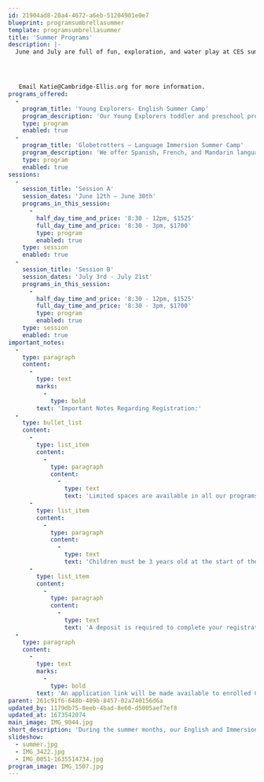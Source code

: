 ```yaml
---
id: 21904ad8-20a4-4672-a6eb-51204901e0e7
blueprint: programsumbrellasummer
template: programsumbrellasummer
title: 'Summer Programs'
description: |-
  June and July are full of fun, exploration, and water play at CES summer camp! We offer 8:30-12:00pm, 8:30-3:00pm, or 8:30-6pm programming for Toddlers and Preschoolers alike. Toddler-age classrooms are available for children 1.9 years and older. Language Immersion classrooms in French, Mandarin, and Spanish are available for children over the age of 3 years.




   Email Katie@Cambridge-Ellis.org for more information.
programs_offered:
  -
    program_title: 'Young Explorers- English Summer Camp'
    program_description: 'Our Young Explorers toddler and preschool programs both explore a variety of topics including arts, music and movement, nature, and science. They include CES traditions such as weekly cooking projects and lots of outdoor play.'
    type: program
    enabled: true
  -
    program_title: 'Globetrotters – Language Immersion Summer Camp'
    program_description: 'We offer Spanish, French, and Mandarin language programs for children who are completely new to foreign languages, fluent, or anywhere in between.'
    type: program
    enabled: true
sessions:
  -
    session_title: 'Session A'
    session_dates: 'June 12th – June 30th'
    programs_in_this_session:
      -
        half_day_time_and_price: '8:30 - 12pm, $1525'
        full_day_time_and_price: '8:30 - 3pm, $1700'
        type: program
        enabled: true
    type: session
    enabled: true
  -
    session_title: 'Session B'
    session_dates: 'July 3rd - July 21st'
    programs_in_this_session:
      -
        half_day_time_and_price: '8:30 - 12pm, $1525'
        full_day_time_and_price: '8:30 - 3pm, $1700'
        type: program
        enabled: true
    type: session
    enabled: true
important_notes:
  -
    type: paragraph
    content:
      -
        type: text
        marks:
          -
            type: bold
        text: 'Important Notes Regarding Registration:'
  -
    type: bullet_list
    content:
      -
        type: list_item
        content:
          -
            type: paragraph
            content:
              -
                type: text
                text: 'Limited spaces are available in all our programs. Once a program is full, you will have the option to add yourself to the waitlist. We will notify you if space becomes available.'
      -
        type: list_item
        content:
          -
            type: paragraph
            content:
              -
                type: text
                text: 'Children must be 3 years old at the start of the program in order to enroll in any of the Language Immersion programs.'
      -
        type: list_item
        content:
          -
            type: paragraph
            content:
              -
                type: text
                text: 'A deposit is required to complete your registration. Your deposit amount is shown in the “Payment Plan(s)” section at checkout. The remainder of the balance must be paid by April 15. If you need to withdraw sessions or cancel completely, you may inform us by April 1 to be refunded.'
  -
    type: paragraph
    content:
      -
        type: text
        marks:
          -
            type: bold
        text: 'An application link will be made available to enrolled CES families on February 1st. Families who are new to the CES community can apply on February 15th.'
parent: 261c91f6-648b-409b-8457-02a740156d6a
updated_by: 1179db75-8eeb-4bad-8e60-d5005aef7ef8
updated_at: 1673542074
main_image: IMG_9044.jpg
short_description: 'During the summer months, our English and Immersion Language summer camps are available to all children! Whether they have been previously enrolled at CES or are new to the community!'
slideshow:
  - summer.jpg
  - IMG_3422.jpg
  - IMG_0051-1635514734.jpg
program_image: IMG_1507.jpg
---
```

